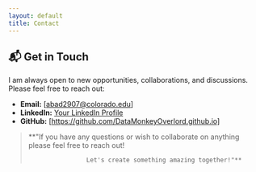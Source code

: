 ```yaml
---
layout: default
title: Contact
---
```


## 📬 Get in Touch

I am always open to new opportunities, collaborations, and discussions. 
Please feel free to reach out:

- **Email:** [abad2907@colorado.edu]
- **LinkedIn:** [Your LinkedIn Profile](https://www.linkedin.com/in/your-profile)
- **GitHub:** [https://github.com/DataMonkeyOverlord.github.io]

> **"If you have any questions or wish to collaborate on anything please feel free to reach out!            
> 
>                     Let's create something amazing together!"**
